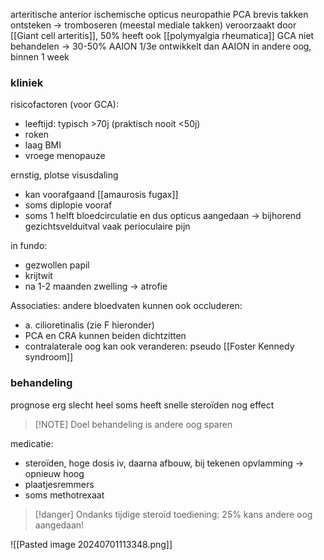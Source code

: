 arteritische anterior ischemische opticus neuropathie
PCA brevis takken ontsteken -> tromboseren (meestal mediale takken)
veroorzaakt door [[Giant cell arteritis]], 50% heeft ook [[polymyalgia rheumatica]] 
GCA niet behandelen -> 30-50% AAION
1/3e ontwikkelt dan AAION in andere oog, binnen 1 week

### kliniek
risicofactoren (voor GCA):
- leeftijd: typisch >70j (praktisch nooit <50j)
- roken
- laag BMI
- vroege menopauze

ernstig, plotse visusdaling
- kan voorafgaand [[amaurosis fugax]]
- soms diplopie vooraf
- soms 1 helft bloedcirculatie en dus opticus aangedaan -> bijhorend gezichtsvelduitval
vaak perioculaire pijn

in fundo:
- gezwollen papil
- krijtwit 
- na 1-2 maanden zwelling -> atrofie

Associaties:
andere bloedvaten kunnen ook occluderen:
- a. cilioretinalis (zie F hieronder)
- PCA en CRA kunnen beiden dichtzitten
- contralaterale oog kan ook veranderen: pseudo  [[Foster Kennedy syndroom]] 
### behandeling
prognose erg slecht
heel soms heeft snelle steroïden nog effect
> [!NOTE] Doel behandeling is andere oog sparen

medicatie:
- steroïden, hoge dosis iv, daarna afbouw, bij tekenen opvlamming -> opnieuw hoog
- plaatjesremmers
- soms methotrexaat

> [!danger] Ondanks tijdige steroïd toediening: 25% kans andere oog aangedaan!




 
![[Pasted image 20240701113348.png]]


